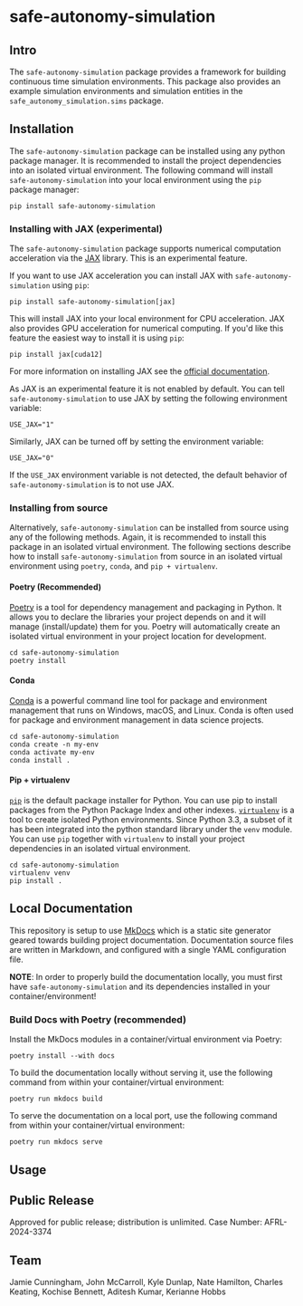 # safe-autonomy-simulation

## Intro

The `safe-autonomy-simulation` package provides a framework for building continuous time simulation environments. This package also provides an example simulation environments and simulation entities in the `safe_autonomy_simulation.sims` package.

## Installation

The `safe-autonomy-simulation` package can be installed using any python package manager.
It is recommended to install the project dependencies into an isolated virtual environment.
The following command will install `safe-autonomy-simulation` into your local environment using the `pip` package manager:

```shell
pip install safe-autonomy-simulation
```

### Installing with JAX (experimental)

The `safe-autonomy-simulation` package supports numerical computation acceleration via the [JAX](https://jax.readthedocs.io/en/latest/index.html) library. This is an experimental feature.

If you want to use JAX acceleration you can install JAX with `safe-autonomy-simulation` using `pip`:

```shell
pip install safe-autonomy-simulation[jax]
```

This will install JAX into your local environment for CPU acceleration. JAX also provides GPU acceleration for numerical computing. If you'd like this feature the easiest way to install it is using `pip`:

```shell
pip install jax[cuda12]
```

For more information on installing JAX see the [official documentation](https://jax.readthedocs.io/en/latest/installation.html).

As JAX is an experimental feature it is not enabled by default. You can tell `safe-autonomy-simulation` to use JAX by setting the following environment variable:

```shell
USE_JAX="1"
```

Similarly, JAX can be turned off by setting the environment variable:

```shell
USE_JAX="0"
```

If the `USE_JAX` environment variable is not detected, the default behavior of `safe-autonomy-simulation` is to not use JAX.

### Installing from source

Alternatively, `safe-autonomy-simulation` can be installed from source using any of the following methods. Again, it is recommended to install this package in an isolated virtual environment. The following sections describe how to install `safe-autonomy-simulation` from source in an isolated virtual environment using `poetry`, `conda`, and `pip + virtualenv`.

#### Poetry (Recommended)

[Poetry](https://python-poetry.org/docs/) is a tool for dependency management and packaging in Python. It allows you to declare the libraries your project depends on and it will manage (install/update) them for you. Poetry will automatically create an isolated virtual environment in your project location
for development.

```shell
cd safe-autonomy-simulation
poetry install
```

#### Conda

[Conda](https://conda.io/projects/conda/en/latest/index.html) is a powerful command line tool for package and environment management that runs on Windows, macOS, and Linux. Conda is often used for package and environment management in data science projects.

```shell
cd safe-autonomy-simulation
conda create -n my-env
conda activate my-env
conda install .
```

#### Pip + virtualenv

[`pip`](https://pip.pypa.io/en/stable/) is the default package installer for Python. You can use pip to install packages from the Python Package Index and other indexes. [`virtualenv`](https://virtualenv.pypa.io/en/latest/) is a tool to create isolated Python environments. Since Python 3.3, a subset of it has been integrated into the python standard library under the `venv` module. You can use `pip` together with `virtualenv` to install your project dependencies in an isolated virtual environment.

```shell
cd safe-autonomy-simulation
virtualenv venv
pip install .
```

## Local Documentation

This repository is setup to use [MkDocs](https://www.mkdocs.org/) which is a static site generator geared towards building project documentation. Documentation source files are written in Markdown, and configured with a single YAML configuration file.

**NOTE**: In order to properly build the documentation locally, you must first have `safe-autonomy-simulation` and its dependencies installed in your container/environment!

### Build Docs with Poetry (recommended)

Install the MkDocs modules in a container/virtual environment via Poetry:

```shell
poetry install --with docs
```

To build the documentation locally without serving it, use
the following command from within your container/virtual environment:

```shell
poetry run mkdocs build
```

To serve the documentation on a local port, use the following
command from within your container/virtual environment:

```shell
poetry run mkdocs serve 
```

## Usage

## Public Release

Approved for public release; distribution is unlimited. Case Number: AFRL-2024-3374

## Team

Jamie Cunningham,
John McCarroll,
Kyle Dunlap,
Nate Hamilton,
Charles Keating,
Kochise Bennett,
Aditesh Kumar,
Kerianne Hobbs
